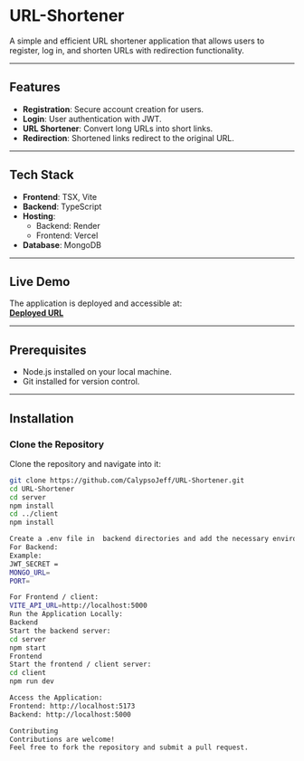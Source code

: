 # URL-Shortener

A simple and efficient URL shortener application that allows users to register, log in, and shorten URLs with redirection functionality.

---

## Features
- **Registration**: Secure account creation for users.
- **Login**: User authentication with JWT.
- **URL Shortener**: Convert long URLs into short links.
- **Redirection**: Shortened links redirect to the original URL.

---

## Tech Stack
- **Frontend**: TSX, Vite
- **Backend**: TypeScript
- **Hosting**:
  - Backend: Render
  - Frontend: Vercel
- **Database**: MongoDB

---

## Live Demo
The application is deployed and accessible at:  
**[Deployed URL](https://url-shortener-seven-tan.vercel.app)**

---

## Prerequisites
- Node.js installed on your local machine.
- Git installed for version control.

---

## Installation

### Clone the Repository
Clone the repository and navigate into it:
```bash
git clone https://github.com/CalypsoJeff/URL-Shortener.git
cd URL-Shortener
cd server
npm install
cd ../client
npm install

Create a .env file in  backend directories and add the necessary environment variables. 
For Backend:
Example:
JWT_SECRET = 
MONGO_URL=
PORT=

For Frontend / client:
VITE_API_URL=http://localhost:5000
Run the Application Locally:
Backend
Start the backend server:
cd server
npm start
Frontend
Start the frontend / client server:
cd client
npm run dev

Access the Application:
Frontend: http://localhost:5173
Backend: http://localhost:5000

Contributing
Contributions are welcome! 
Feel free to fork the repository and submit a pull request.

